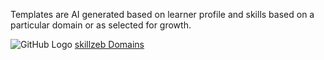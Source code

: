 Templates are AI generated based on learner profile and skills based on a particular domain or as selected for growth.

![GitHub Logo](https://github.githubassets.com/images/modules/logos_page/GitHub-Mark.png)
 [skillzeb Domains](https://github.com/selfdriven-foundation/skillzeb/blob/main/schemas/skillzeb.domains-1.0.1.json)